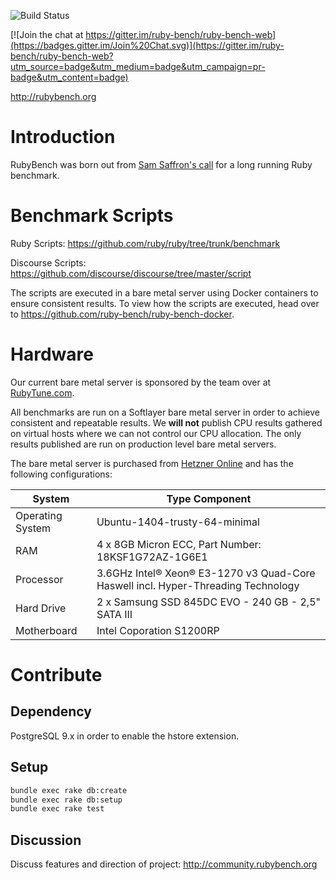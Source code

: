 ![Build Status](https://api.travis-ci.org/ruby-bench/ruby-bench-web.svg?branch=master)

[![Join the chat at https://gitter.im/ruby-bench/ruby-bench-web](https://badges.gitter.im/Join%20Chat.svg)](https://gitter.im/ruby-bench/ruby-bench-web?utm_source=badge&utm_medium=badge&utm_campaign=pr-badge&utm_content=badge)

http://rubybench.org

# Introduction

RubyBench was born out from
[Sam Saffron's call](http://samsaffron.com/archive/2013/12/11/call-to-action-long-running-ruby-benchmark) for a long running Ruby benchmark.

# Benchmark Scripts

Ruby Scripts: https://github.com/ruby/ruby/tree/trunk/benchmark

Discourse Scripts: https://github.com/discourse/discourse/tree/master/script

The scripts are executed in a bare metal server using Docker containers to ensure
consistent results. To view how the scripts are executed, head over to
https://github.com/ruby-bench/ruby-bench-docker.

# Hardware

Our current bare metal server is sponsored by the team over at
[RubyTune.com](https://rubytune.com/).

All benchmarks are run on a Softlayer bare metal server in order to achieve
consistent and repeatable results. We **will not** publish CPU results gathered
on virtual hosts where we can not control our CPU allocation. The only results
published are run on production level bare metal servers.

The bare metal server is purchased from
[Hetzner Online](http://www.hetzner.de/en/hosting/produkte_rootserver/px60ssd)
and has the following configurations:

System | Type Component
--- | ---
Operating System | Ubuntu-1404-trusty-64-minimal
RAM | 4 x 8GB Micron ECC, Part Number: 18KSF1G72AZ-1G6E1
Processor | 3.6GHz Intel® Xeon® E3-1270 v3 Quad-Core Haswell incl. Hyper-Threading Technology
Hard Drive | 2 x Samsung SSD 845DC EVO - 240 GB - 2,5" SATA III
Motherboard | Intel Coporation S1200RP

# Contribute

## Dependency
PostgreSQL 9.x in order to enable the hstore extension.

## Setup
```bash
bundle exec rake db:create
bundle exec rake db:setup
bundle exec rake test
```

## Discussion
Discuss features and direction of project: http://community.rubybench.org
